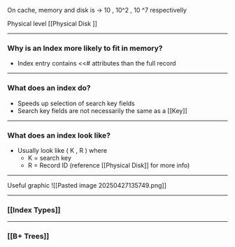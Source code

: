 On cache, memory and disk is -> 10 , 10^2 , 10 ^7 respectivelly

Physical level [[Physical Disk ]]

---
### Why is an Index more likely to fit in memory?
- Index entry contains <<# attributes than the full record
---
### What does an index do?
- Speeds up selection of search key fields
- Search key fields are not necessarily the same as a [[Key]]
---
### What does an index look like?
- Usually look like \( K , R \) where
	- K = search key
	- R = Record ID (reference [[Physical Disk]] for more info)
---
Useful graphic
![[Pasted image 20250427135749.png]]

---
### [[Index Types]]
---
### [[B+ Trees]]